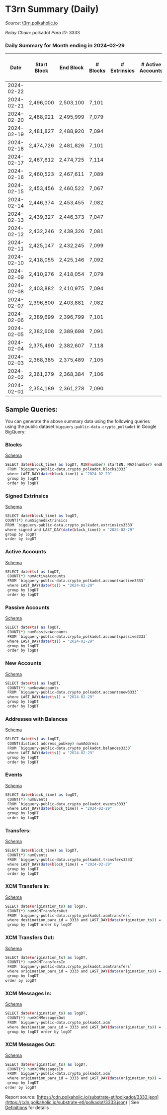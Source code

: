 # T3rn Summary (Daily)

_Source_: [t3rn.polkaholic.io](https://t3rn.polkaholic.io)

*Relay Chain*: polkadot
*Para ID*: 3333



### Daily Summary for Month ending in 2024-02-29


| Date    | Start Block | End Block | # Blocks | # Extrinsics | # Active Accounts | # Passive Accounts | # New Accounts | # Addresses | # Events  | # Transfers ($USD) | # XCM Transfers In ($USD) | # XCM Transfers Out ($USD) | # XCM In | # XCM Out | Issues |
|---------|-------------|-----------|----------|--------------|-------------------|--------------------|----------------|-------------|-----------|--------------------|---------------------------|----------------------------|----------|-----------|--------|
| 2024-02-22 |  |  |  |  |  |  |  |  |  |   |   |   |  |  |  |
| 2024-02-21 | 2,496,000 | 2,503,100 | 7,101 |  |  |  |  | 1 | 14,209 |   |   |   |  |  |  |
| 2024-02-20 | 2,488,921 | 2,495,999 | 7,079 |  |  |  |  | 1 | 14,165 |   |   |   |  |  |  |
| 2024-02-19 | 2,481,827 | 2,488,920 | 7,094 |  |  |  |  | 1 | 14,195 |   |   |   |  |  |  |
| 2024-02-18 | 2,474,726 | 2,481,826 | 7,101 |  |  |  |  | 1 | 14,209 |   |   |   |  |  |  |
| 2024-02-17 | 2,467,612 | 2,474,725 | 7,114 |  |  |  |  | 1 | 14,235 |   |   |   |  |  |  |
| 2024-02-16 | 2,460,523 | 2,467,611 | 7,089 |  |  |  |  | 1 | 14,185 |   |   |   |  |  |  |
| 2024-02-15 | 2,453,456 | 2,460,522 | 7,067 |  |  |  |  | 1 | 14,140 |   |   |   |  |  |  |
| 2024-02-14 | 2,446,374 | 2,453,455 | 7,082 |  |  |  |  | 1 | 14,171 |   |   |   |  |  |  |
| 2024-02-13 | 2,439,327 | 2,446,373 | 7,047 |  |  |  |  | 1 | 14,101 |   |   |   |  |  |  |
| 2024-02-12 | 2,432,246 | 2,439,326 | 7,081 |  |  |  |  | 1 | 14,169 |   |   |   |  |  |  |
| 2024-02-11 | 2,425,147 | 2,432,245 | 7,099 |  |  |  |  | 1 | 14,205 |   |   |   |  |  |  |
| 2024-02-10 | 2,418,055 | 2,425,146 | 7,092 |  |  |  |  | 1 | 14,191 |   |   |   |  |  |  |
| 2024-02-09 | 2,410,976 | 2,418,054 | 7,079 |  |  |  |  | 1 | 14,165 |   |   |   |  |  |  |
| 2024-02-08 | 2,403,882 | 2,410,975 | 7,094 |  |  |  |  | 1 | 14,195 |   |   |   |  |  |  |
| 2024-02-07 | 2,396,800 | 2,403,881 | 7,082 |  |  |  |  | 1 | 14,171 |   |   |   |  |  |  |
| 2024-02-06 | 2,389,699 | 2,396,799 | 7,101 |  |  |  |  | 1 | 14,209 |   |   |   |  |  |  |
| 2024-02-05 | 2,382,608 | 2,389,698 | 7,091 |  |  |  |  | 1 | 14,189 |   |   |   |  |  |  |
| 2024-02-04 | 2,375,490 | 2,382,607 | 7,118 |  |  |  |  | 1 | 14,243 |   |   |   |  |  |  |
| 2024-02-03 | 2,368,385 | 2,375,489 | 7,105 |  |  |  |  | 1 | 14,217 |   |   |   |  |  |  |
| 2024-02-02 | 2,361,279 | 2,368,384 | 7,106 |  |  |  |  | 1 | 14,219 |   |   |   |  |  |  |
| 2024-02-01 | 2,354,189 | 2,361,278 | 7,090 |  |  |  |  | 1 | 14,187 |   |   |   |  |  |  |

## Sample Queries:
You can generate the above summary data using the following queries using the public dataset `bigquery-public-data.crypto_polkadot` in Google BigQuery:


### Blocks 

[Schema](https://github.com/colorfulnotion/substrate-etl/blob/main/schema/blocks.json)

```bash
SELECT date(block_time) as logDT, MIN(number) startBN, MAX(number) endBN, COUNT(*) numBlocks 
 FROM `bigquery-public-data.crypto_polkadot.blocks3333`  
 where LAST_DAY(date(block_time)) = "2024-02-29" 
 group by logDT 
 order by logDT
```

### Signed Extrinsics 

[Schema](https://github.com/colorfulnotion/substrate-etl/blob/main/schema/extrinsics.json)

```bash
SELECT date(block_time) as logDT, 
COUNT(*) numSignedExtrinsics 
FROM `bigquery-public-data.crypto_polkadot.extrinsics3333`  
where signed and LAST_DAY(date(block_time)) = "2024-02-29" 
group by logDT 
order by logDT
```

### Active Accounts 

[Schema](https://github.com/colorfulnotion/substrate-etl/blob/main/schema/accountsactive.json)

```bash
SELECT date(ts) as logDT, 
 COUNT(*) numActiveAccounts 
 FROM `bigquery-public-data.crypto_polkadot.accountsactive3333` 
 where LAST_DAY(date(ts)) = "2024-02-29" 
 group by logDT 
 order by logDT
```

### Passive Accounts 

[Schema](https://github.com/colorfulnotion/substrate-etl/blob/main/schema/accountspassive.json)

```bash
SELECT date(ts) as logDT, 
 COUNT(*) numPassiveAccounts 
 FROM `bigquery-public-data.crypto_polkadot.accountspassive3333` 
 where LAST_DAY(date(ts)) = "2024-02-29" 
 group by logDT 
 order by logDT
```

### New Accounts 

[Schema](https://github.com/colorfulnotion/substrate-etl/blob/main/schema/accountsnew.json)

```bash
SELECT date(ts) as logDT, 
 COUNT(*) numNewAccounts 
 FROM `bigquery-public-data.crypto_polkadot.accountsnew3333` 
 where LAST_DAY(date(ts)) = "2024-02-29" 
 group by logDT
 order by logDT
```

### Addresses with Balances 

[Schema](https://github.com/colorfulnotion/substrate-etl/blob/main/schema/balances.json)

```bash
SELECT date(ts) as logDT,
 COUNT(distinct address_pubkey) numAddress 
 FROM `bigquery-public-data.crypto_polkadot.balances3333` 
 where LAST_DAY(date(ts)) = "2024-02-29" 
 group by logDT 
 order by logDT
```

### Events 

[Schema](https://github.com/colorfulnotion/substrate-etl/blob/main/schema/events.json)

```bash
SELECT date(block_time) as logDT, 
 COUNT(*) numEvents 
 FROM `bigquery-public-data.crypto_polkadot.events3333` 
 where LAST_DAY(date(block_time)) = "2024-02-29" 
 group by logDT 
 order by logDT
```

### Transfers:

[Schema](https://github.com/colorfulnotion/substrate-etl/blob/main/schema/transfers.json)

```bash
SELECT date(block_time) as logDT, 
 COUNT(*) numEvents 
 FROM `bigquery-public-data.crypto_polkadot.transfers3333` 
 where LAST_DAY(date(block_time)) = "2024-02-29" 
 group by logDT 
 order by logDT
```

### XCM Transfers In: 

[Schema](https://github.com/colorfulnotion/substrate-etl/blob/main/schema/xcmtransfers.json)

```bash
SELECT date(origination_ts) as logDT, 
 COUNT(*) numXCMTransfersOut 
 FROM `bigquery-public-data.crypto_polkadot.xcmtransfers` 
 where destination_para_id = 3333 and LAST_DAY(date(origination_ts)) = "2024-02-29" 
 group by logDT order by logDT
```

### XCM Transfers Out: 

[Schema](https://github.com/colorfulnotion/substrate-etl/blob/main/schema/xcmtransfers.json)

```bash
SELECT date(origination_ts) as logDT, 
 COUNT(*) numXCMTransfersIn 
 FROM `bigquery-public-data.crypto_polkadot.xcmtransfers` 
 where origination_para_id = 3333 and LAST_DAY(date(origination_ts)) = "2024-02-29" 
 group by logDT 
order by logDT
```

### XCM Messages In: 

[Schema](https://github.com/colorfulnotion/substrate-etl/blob/main/schema/xcm.json)

```bash
SELECT date(origination_ts) as logDT, 
 COUNT(*) numXCMMessagesOut 
 FROM `bigquery-public-data.crypto_polkadot.xcm` 
 where destination_para_id = 3333 and LAST_DAY(date(origination_ts)) = "2024-02-29" 
 group by logDT order by logDT
```

### XCM Messages Out: 

[Schema](https://github.com/colorfulnotion/substrate-etl/blob/main/schema/xcm.json)

```bash
SELECT date(origination_ts) as logDT, 
 COUNT(*) numXCMMessagesIn 
 FROM `bigquery-public-data.crypto_polkadot.xcm` 
 where origination_para_id = 3333 and LAST_DAY(date(origination_ts)) = "2024-02-29" 
 group by logDT 
order by logDT
```


Report source: [https://cdn.polkaholic.io/substrate-etl/polkadot/3333.json](https://cdn.polkaholic.io/substrate-etl/polkadot/3333.json) | See [Definitions](/DEFINITIONS.md) for details
